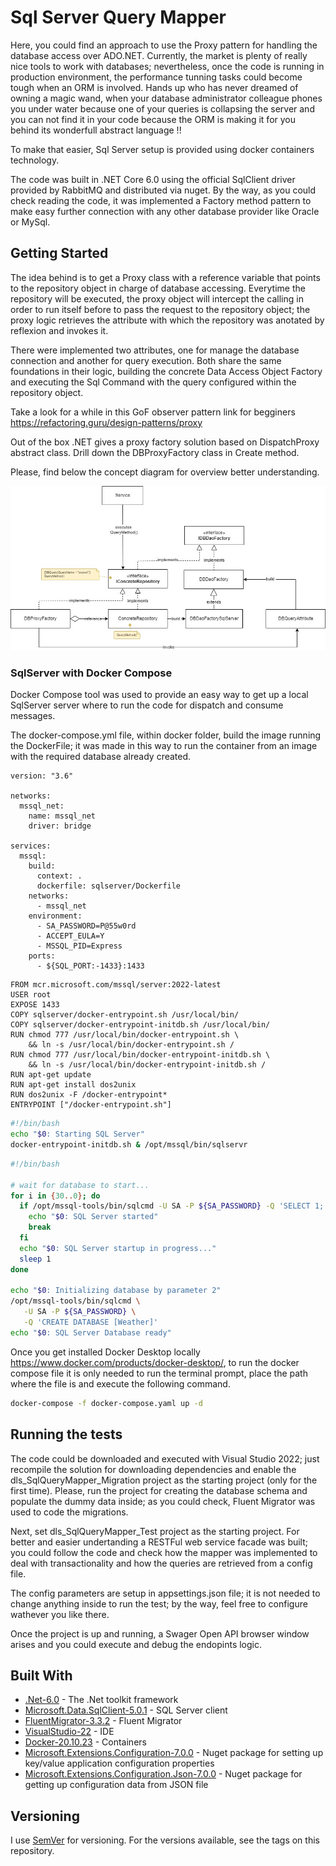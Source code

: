 # Sql Server Query Mapper

Here, you could find an approach to use the Proxy pattern for handling the database access over ADO.NET. Currently, the market is plenty of really nice tools to work with databases; nevertheless, once the code is running in production environment, the performance tunning tasks could become tough when an ORM is involved. Hands up who has never dreamed of owning a magic wand, when your database administrator colleague phones you under water because one of your queries is collapsing the server and you can not find it in your code because the ORM is making it for you behind its wonderfull abstract language !!

To make that easier, Sql Server setup is provided using docker containers technology.

The code was built in .NET Core 6.0 using the official SqlClient driver provided by RabbitMQ and distributed via nuget. By the way, as you could check reading the code, it was implemented a Factory method pattern to make easy further connection with any other database provider like Oracle or MySql.

## Getting Started

The idea behind is to get a Proxy class with a reference variable that points to the repository object in charge of database accessing. Everytime the repository will be executed, the proxy object will intercept the calling in order to run itself before to pass the request to the repository object; the proxy logic retrieves the attribute with which the repository was anotated by reflexion and invokes it.

There were implemented two attributes, one for manage the database connection and another for query execution. Both share the same foundations in their logic, building the concrete Data Access Object Factory and executing the Sql Command with the query configured within the repository object.

Take a look for a while in this GoF observer pattern link for begginers https://refactoring.guru/design-patterns/proxy

Out of the box .NET gives a proxy factory solution based on DispatchProxy abstract class. Drill down the DBProxyFactory class in Create method. 

Please, find below the concept diagram for overview better understanding.

![Concept diagram](https://github.com/dloira/dls_SqlServerQueryMapper/blob/master/concept_diagram.jpg)

### SqlServer with Docker Compose

Docker Compose tool was used to provide an easy way to get up a local SqlServer server where to run the code for dispatch and consume messages.

The docker-compose.yml file, within docker folder, build the image running the DockerFile; it was made in this way to run the container from an image with the required database already created.

```docker
version: "3.6"

networks:
  mssql_net:
    name: mssql_net
    driver: bridge
      
services:
  mssql:
    build:
      context: .
      dockerfile: sqlserver/Dockerfile
    networks:
      - mssql_net
    environment:
      - SA_PASSWORD=P@55w0rd
      - ACCEPT_EULA=Y
      - MSSQL_PID=Express
    ports:
      - ${SQL_PORT:-1433}:1433
```

```docker
FROM mcr.microsoft.com/mssql/server:2022-latest
USER root
EXPOSE 1433
COPY sqlserver/docker-entrypoint.sh /usr/local/bin/
COPY sqlserver/docker-entrypoint-initdb.sh /usr/local/bin/
RUN chmod 777 /usr/local/bin/docker-entrypoint.sh \
    && ln -s /usr/local/bin/docker-entrypoint.sh /
RUN chmod 777 /usr/local/bin/docker-entrypoint-initdb.sh \
    && ln -s /usr/local/bin/docker-entrypoint-initdb.sh /
RUN apt-get update
RUN apt-get install dos2unix
RUN dos2unix -F /docker-entrypoint*
ENTRYPOINT ["/docker-entrypoint.sh"]
```

```bash
#!/bin/bash
echo "$0: Starting SQL Server"
docker-entrypoint-initdb.sh & /opt/mssql/bin/sqlservr
```

```bash
#!/bin/bash

# wait for database to start...
for i in {30..0}; do
  if /opt/mssql-tools/bin/sqlcmd -U SA -P ${SA_PASSWORD} -Q 'SELECT 1;' &> /dev/null; then
    echo "$0: SQL Server started"
    break
  fi
  echo "$0: SQL Server startup in progress..."
  sleep 1
done

echo "$0: Initializing database by parameter 2"
/opt/mssql-tools/bin/sqlcmd \
   -U SA -P ${SA_PASSWORD} \
   -Q 'CREATE DATABASE [Weather]'
echo "$0: SQL Server Database ready"
```

Once you get installed Docker Desktop locally https://www.docker.com/products/docker-desktop/, to run the docker compose file it is only needed to run the terminal prompt, place the path where the file is and execute the following command.

```bash
docker-compose -f docker-compose.yaml up -d
```

## Running the tests

The code could be downloaded and executed with Visual Studio 2022; just recompile the solution for downloading dependencies and enable the dls_SqlQueryMapper_Migration project as the starting project (only for the first time). Please, run the project for creating the database schema and populate the dummy data inside; as you could check, Fluent Migrator was used to code the migrations.

Next, set dls_SqlQueryMapper_Test project as the starting project. For better and easier undertanding a RESTFul web service facade was built; you could follow the code and check how the mapper was implemented to deal with transactionality and how the queries are retrieved from a config file. 

The config parameters are setup in appsettings.json file; it is not needed to change anything inside to run the test; by the way, feel free to configure wathever you like there. 

Once the project is up and running, a Swager Open API browser window arises and you could execute and debug the endopints logic.


## Built With

* [.Net-6.0](https://dotnet.microsoft.com/en-us/download/dotnet/6.0) - The .Net toolkit framework
* [Microsoft.Data.SqlClient-5.0.1](https://learn.microsoft.com/en-us/sql/connect/ado-net/introduction-microsoft-data-sqlclient-namespace?view=sql-server-ver16) - SQL Server client
* [FluentMigrator-3.3.2](https://fluentmigrator.github.io/) - Fluent Migrator
* [VisualStudio-22](https://visualstudio.microsoft.com/es/vs/community/) - IDE
* [Docker-20.10.23](https://www.docker.com/) - Containers
* [Microsoft.Extensions.Configuration-7.0.0](https://learn.microsoft.com/en-us/dotnet/api/microsoft.extensions.configuration?view=dotnet-plat-ext-7.0) - Nuget package for setting up key/value application configuration properties 
* [Microsoft.Extensions.Configuration.Json-7.0.0](https://docs.microsoft.com/en-us/dotnet/api/microsoft.extensions.configuration.json?view=dotnet-plat-ext-7.0) - Nuget package for getting up configuration data from JSON file

## Versioning

I use [SemVer](http://semver.org/) for versioning. For the versions available, see the tags on this repository. 